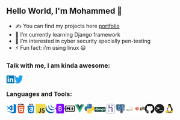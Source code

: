 ## Hello World, I'm Mohammed  👋

- ✍ You can find my projects here [portfolio]
- 🌱 I’m currently learning Django framework
- 👀 I’m interested in cyber security specially pen-testing
- ⚡ Fun fact: i'm using linux :smiley:

<!-- 🔭 💬   -->


### Talk with me, I am kinda awesome:
[<img align="left" alt="Mohammed Taysser | LinkedIn" width="22px" src="images/linkedin.svg" />][linkedin]

<!-- [<img align="left" alt="codeSTACKr.com" width="22px" src="https://raw.githubusercontent.com/iconic/open-iconic/master/svg/globe.svg" />](https://code4learn.teachable.com) -->

[<img align="left" alt="codeSTACKr | Twitter" width="22px" src="images/twitter.svg" />](https://twitter.com/Muhammedtaysser)


<!-- [website]: https://holistic-developer.com/ -->
[linkedin]: https://linkedin.com/in/mohammed-taysser
[portfolio]: https://mohammed-taysser.github.io/portfolio/

<br/>

### Languages and Tools:

<img align="left" alt="Visual Studio Code" width="26px" src="images/visual-studio-code.png" />
<img align="left" alt="HTML5" width="26px" src="images/html.png" />
<img align="left" alt="CSS3" width="26px" src="images/css.png" />
<img align="left" alt="JavaScript" width="26px" src="images/javascript.png" />
<img align="left" alt="jquery" width="26px" src="images/jquery.svg" />
<img align="left" alt="jquery" width="26px" src="images/bootstrap.svg" />
<img align="left" alt="markdown" width="26px" src="images/markdown.svg" />
<img align="left" alt="vue js" width="26px" src="images/vuejs.svg" />
<img align="left" alt="Python" width="26px" src="images/python.png" />
<img align="left" alt="Django" width="30px" src="images/django-original.svg" />
<img align="left" alt="Heroku" width="26px" src="images/heroku.svg" />
<img align="left" alt="Postgresql" width="26px" src="images/postgresql.svg" />
<img align="left" alt="SQL" width="26px" src="images/mysql.png" />
<img align="left" alt="Git" width="26px" src="images/git.png" />
<img align="left" alt="GitHub" width="26px" src="images/github.png" />
<img align="left" alt="terminal" width="26px" src="images/terminal.png" />
<img align="left" alt="linux" width="26px" src="images/linux.svg" />

<!-- https://github.com/devicons/devicon/tree/master/icons -->
